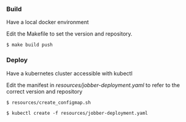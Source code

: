### Build

Have a local docker environment

Edit the Makefile to set the version and repository.

```
$ make build push
```

### Deploy

Have a kubernetes cluster accessible with kubectl

Edit the manifest in _resources/jobber-deployment.yaml_ to refer to the correct
version and repository

```
$ resources/create_configmap.sh

$ kubectl create -f resources/jobber-deployment.yaml

```
